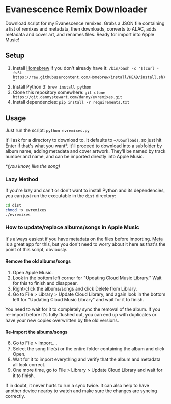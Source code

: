 # Evanescence Remix Downloader

Download script for my Evanescence remixes. Grabs a JSON file containing a list of remixes and metadata, then downloads, converts to ALAC, adds metadata and cover art, and renames files. Ready for import into Apple Music!

## Setup

1. Install [Homebrew](https://brew.sh) if you don't already have it: `/bin/bash -c "$(curl -fsSL https://raw.githubusercontent.com/Homebrew/install/HEAD/install.sh)"`
2. Install Python 3: `brew install python`
3. Clone this repository somewhere: `git clone https://git.dannystewart.com/danny/evremixes.git`
4. Install dependencies: `pip install -r requirements.txt`

## Usage

Just run the script: `python evremixes.py`

It'll ask for a directory to download to. It defaults to `~/Downloads`, so just hit Enter if that's what you want*. It'll proceed to download into a subfolder by album name, adding metadata and cover artwork. They'll be named by track number and name, and can be imported directly into Apple Music.

*\*(you know, like the song)*

### Lazy Method

If you're lazy and can't or don't want to install Python and its dependencies, you can just run the executable in the `dist` directory:

```bash
cd dist
chmod +x evremixes
./evremixes
```

### How to update/replace albums/songs in Apple Music

It's always easiest if you have metadata on the files before importing. [Meta](https://www.nightbirdsevolve.com/meta/) is a great app for this, but you don't need to worry about it here as that's the point of this script, obviously.

#### Remove the old albums/songs

1. Open Apple Music.
2. Look in the bottom left corner for "Updating Cloud Music Library." Wait for this to finish and disappear.
3. Right-click the albums/songs and click Delete from Library.
4. Go to File > Library > Update Cloud Library, and again look in the bottom left for "Updating Cloud Music Library" and wait for it to finish.

You need to wait for it to completely sync the removal of the album. If you re-import before it's fully flushed out, you can end up with duplicates or have your new copies overwritten by the old versions.

#### Re-import the albums/songs

6. Go to File > Import….
7. Select the song file(s) or the entire folder containing the album and click Open.
8. Wait for it to import everything and verify that the album and metadata all look correct.
9. One more time, go to File > Library > Update Cloud Library and wait for it to finish.

If in doubt, it never hurts to run a sync twice. It can also help to have another device nearby to watch and make sure the changes are syncing correctly.

